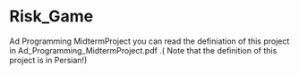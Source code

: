 # Risk_Game
Ad Programming MidtermProject
you can read the definiation of this project in Ad_Programming_MidtermProject.pdf .(
Note that the definition of this project is in Persian!)
